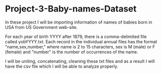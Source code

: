 # Project-3-Baby-names-Dataset

In these project I will be importing information of names of babies born in USA from US Government web-site. 

For each year of birth YYYY after 1879, there is a comma-delimited file called yobYYYY.txt. Each record in the individual annual files has the format "name,sex,number," where name is 2 to 15 characters, sex is M (male) or F (female) and "number" is the number of occurrences of the name.

I will be uniting, concatenating, cleaning these txt files and as a result I will have the csv file which I will be able to analyze properly.
